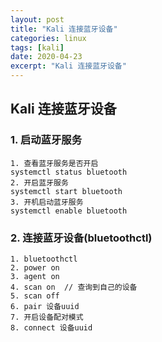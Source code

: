 ```yaml
---
layout: post
title: "Kali 连接蓝牙设备"
categories: linux
tags: [kali]
date: 2020-04-23
excerpt: "Kali 连接蓝牙设备"
---
```


## Kali 连接蓝牙设备

### 1. 启动蓝牙服务

    1. 查看蓝牙服务是否开启
    systemctl status bluetooth
    2. 开启蓝牙服务
    systemctl start bluetooth
    3. 开机启动蓝牙服务
    systemctl enable bluetooth

### 2. 连接蓝牙设备(bluetoothctl)

    1. bluetoothctl
    2. power on
    3. agent on
    4. scan on  // 查询到自己的设备
    5. scan off
    6. pair 设备uuid
    7. 开启设备配对模式
    8. connect 设备uuid

